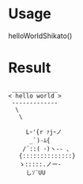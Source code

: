 # Usage
helloWorldShikato()
# Result
```
 _____________
< hello world >
 -------------
  \
   \

     Lｰ'{r ｧjｰノ
      _`)-ﾑ{
    /´::( ･)ヽ-- ､
   {::::::::::::::}
   ゝ:::::.ノー-
     しｿ¨UU
```
